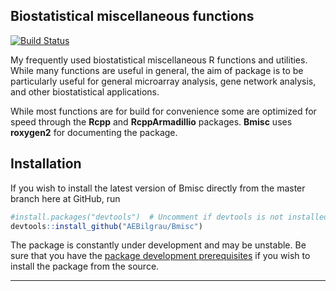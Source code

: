 
Biostatistical miscellaneous functions
--------------------------------------
[![Build Status](https://api.travis-ci.org/AEBilgrau/Bmisc.svg?branch=master)](https://travis-ci.org/AEBilgrau/Bmisc)

My frequently used biostatistical miscellaneous R functions and utilities. While many functions are useful in general, the aim of package is to be particularly useful for general microarray analysis, gene network analysis, and other biostatistical applications.

While most functions are for build for convenience some are optimized for speed through the **Rcpp** and **RcppArmadillio** packages. **Bmisc** uses **roxygen2** for documenting the package.

## Installation
If you wish to install the latest version of Bmisc directly from the master branch here at GitHub, run 

```R
#install.packages("devtools")  # Uncomment if devtools is not installed
devtools::install_github("AEBilgrau/Bmisc")
```

The package is constantly under development and may be unstable. Be sure that you have the [package development prerequisites](http://www.rstudio.com/ide/docs/packages/prerequisites) if you wish to install the package from the source.

---

